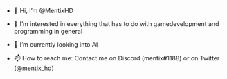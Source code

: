 - 👋 Hi, I’m @MentixHD
- 👀 I’m interested in everything that has to do with gamedevelopment and programming in general
- 🌱 I’m currently looking into AI

- 📫 How to reach me: Contact me on Discord (mentix#1188) or on Twitter (@mentix_hd)
